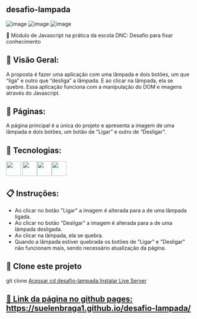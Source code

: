 ## desafio-lampada

![image](https://github.com/suelenbraga1/desafio-lampada/assets/140122120/6e0f2c03-c0d3-444c-834e-e669192f252d)
![image](https://github.com/suelenbraga1/desafio-lampada/assets/140122120/1429d134-20d4-4d03-8c11-d2ca3f6dbf18)
![image](https://github.com/suelenbraga1/desafio-lampada/assets/140122120/9e625c59-5d7b-471c-befb-beff6b1488a8)


📄 Módulo de Javascript na prática da escola DNC: Desafio para fixar conhecimento

## 🏁 Visão Geral:

A proposta é fazer uma aplicação com uma lâmpada e dois botões, um que “liga” e outro que “desliga” a lâmpada. E ao clicar na lâmpada, ela se quebre.
Essa aplicação funciona com a manipulação do DOM e imagens através do Javascript. 

## 📁 Páginas:

A página principal é a única do projeto e apresenta a imagem de uma lâmpada e dois botões, um botão de “Ligar” e outro de “Desligar”.

## 🚀 Tecnologias:

<img src="https://cdn.jsdelivr.net/gh/devicons/devicon@latest/icons/html5/html5-plain.svg" width="40" height="40"/> <img src="https://cdn.jsdelivr.net/gh/devicons/devicon@latest/icons/css3/css3-plain.svg" width="40" height="40"/><img src="https://cdn.jsdelivr.net/gh/devicons/devicon@latest/icons/javascript/javascript-original.svg" width="40" height="40"/><img src="https://cdn.jsdelivr.net/gh/devicons/devicon@latest/icons/figma/figma-original.svg" width="40" height="40"/>
                           
## 📋 Instruções:

 - Ao clicar no botão "Ligar" a imagem é alterada para a de uma lâmpada ligada.
 - Ao clicar no botão "Desligar" a imagem é alterada para a de uma lâmpada desligada. 
 - Ao clicar na lâmpada, ela se quebra.
 - Quando a lâmpada estiver quebrada os botões de "Ligar" e "Desligar" não funcionam mais, sendo necessário atualização da página. 

## 👯 Clone este projeto
 
git clone <a href="https://github.com/suelenbraga1/desafio-lampada.git">
Acessar
cd desafio-lampada
Instalar Live Server <a href="https://www.npmjs.com/package/live-server">

## 👾 Link da página no github pages: https://suelenbraga1.github.io/desafio-lampada/
